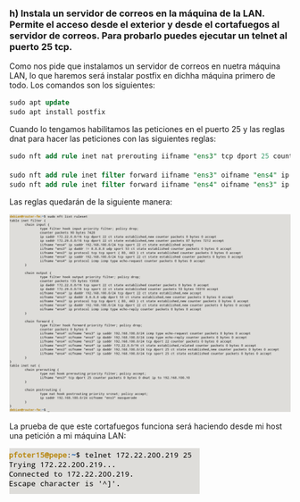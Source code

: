 ### h) Instala un servidor de correos en la máquina de la LAN. Permite el acceso desde el exterior y desde el cortafuegos al servidor de correos. Para probarlo puedes ejecutar un telnet al puerto 25 tcp.

Como nos pide que instalamos un servidor de correos en nuetra máquina LAN, lo que haremos será instalar postfix en dichha máquina primero de todo. Los comandos son los siguientes:

```sql
sudo apt update
sudo apt install postfix 
```

Cuando lo tengamos habilitamos las peticiones en el puerto 25 y las reglas dnat para hacer las peticiones con las siguientes reglas:

```sql
sudo nft add rule inet nat prerouting iifname "ens3" tcp dport 25 counter dnat ip to 192.168.100.10

sudo nft add rule inet filter forward iifname "ens3" oifname "ens4" ip daddr 192.168.100.0/24 tcp dport 25 ct state new,established counter accept
sudo nft add rule inet filter forward iifname "ens4" oifname "ens3" ip saddr 192.168.100.0/24 tcp sport 25 ct state established counter accept
```

Las reglas quedarán de la siguiente manera:

![FOTOS](img/14.png)

La prueba de que este cortafuegos funciona será haciendo desde mi host una petición a mi máquina LAN:

![FOTOS](img/15.png)